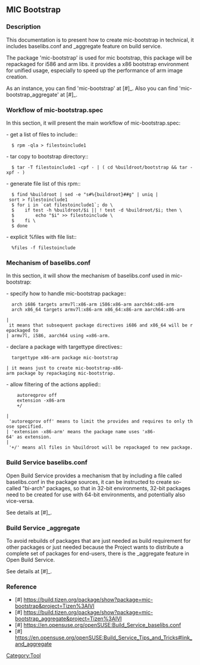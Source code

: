 MIC Bootstrap
-------------

### Description

This documentation is to present how to create mic-bootstrap in
technical, it includes baselibs.conf and \_aggregate feature on build
service.

The package \'mic-bootstrap\' is used for mic bootstrap, this package
will be repackaged for i586 and arm libs. it provides a x86 bootstrap
environment for unified usage, especially to speed up the performance of
arm image creation.

As an instance, you can find \'mic-bootstrap\' at \[\#\]\_. Also you can
find \'mic-bootstrap\_aggregate\' at \[\#\]\_.

### Workflow of mic-bootstrap.spec

In this section, it will present the main workflow of
mic-bootstrap.spec:

\- get a list of files to include::

`  $ rpm -qla > filestoinclude1`

\- tar copy to bootstrap directory::

`  $ tar -T filestoinclude1 -cpf - | ( cd %buildroot/bootstrap && tar -xpf - )`

\- generate file list of this rpm::

`  $ find %buildroot | sed -e "s#%{buildroot}##g" | uniq | sort > filestoinclude1`\
``   $ for i in `cat filestoinclude1`; do \ ``\
`  $    if test -h %buildroot/$i || ! test -d %buildroot/$i; then \`\
`  $        echo "$i" >> filestoinclude \`\
`  $    fi \`\
`  $ done`

\- explicit %files with file list::

`  %files -f filestoinclude`

### Mechanism of baselibs.conf

In this section, it will show the mechanism of baselibs.conf used in
mic-bootstrap:

\- specify how to handle mic-bootstrap package::

`  arch i686 targets armv7l:x86-arm i586:x86-arm aarch64:x86-arm`\
`  arch x86_64 targets armv7l:x86-arm x86_64:x86-arm aarch64:x86-arm`

`| it means that subsequent package directives i686 and x86_64 will be repackaged to`\
`| armv7l, i586, aarch64 using `<targettype>`=x86-arm.`

\- declare a package with targettype directives::

`  targettype x86-arm package mic-bootstrap`

`| it means just to create mic-bootstrap-x86-arm package by repackaging mic-bootstrap.`

\- allow filtering of the actions applied::

`    autoreqprov off`\
`    extension -x86-arm`\
`    +/`

`| 'autoreqprov off' means to limit the provides and requires to only those specified.`\
`| 'extension -x86-arm' means the package name uses 'x86-64' as extension.`\
`| '+/' means all files in %buildroot will be repackaged to new package.`

### Build Service baselibs.conf

Open Build Service provides a mechanism that by including a file called
baselibs.conf in the package sources, it can be instructed to create
so-called \"bi-arch\" packages, so that in 32-bit environments, 32-bit
packages need to be created for use with 64-bit environments, and
potentially also vice-versa.

See details at \[\#\]\_.

### Build Service \_aggregate

To avoid rebuilds of packages that are just needed as build requirement
for other packages or just needed because the Project wants to
distribute a complete set of packages for end-users, there is the
\_aggregate feature in Open Build Service.

See details at \[\#\]\_.

### Reference

-   \[\#\]
    <https://build.tizen.org/package/show?package=mic-bootstrap&project=Tizen%3AIVI>
-   \[\#\]
    <https://build.tizen.org/package/show?package=mic-bootstrap_aggregate&project=Tizen%3AIVI>
-   \[\#\]
    <https://en.opensuse.org/openSUSE:Build_Service_baselibs.conf>
-   \[\#\]
    <https://en.opensuse.org/openSUSE:Build_Service_Tips_and_Tricks#link_and_aggregate>

[Category:Tool](Category:Tool "wikilink")
